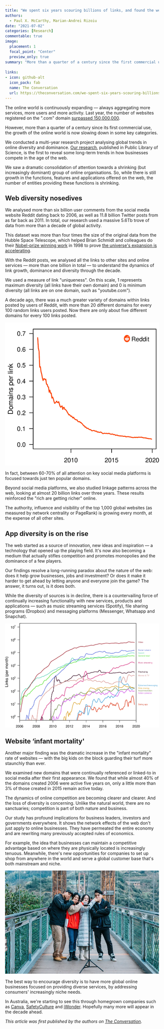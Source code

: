 ```yaml
---
title: "We spent six years scouring billions of links, and found the web is both expanding and shrinking "
authors:
  - Paul X. McCarthy, Marian-Andrei Rizoiu
date: "2021-07-02"
categories: [Research]
commentable: true
image:
  placement: 1
  focal_point: "Center"
  preview_only: true
summary: "More than a quarter of a century since the first commercial use of the online world, its growth is now slowing down in some key categories."

links:
- icon: github-alt
  icon_pack: fab
  name: The Conversation
  url: https://theconversation.com/we-spent-six-years-scouring-billions-of-links-and-found-the-web-is-both-expanding-and-shrinking-159215
---
```


The online world is continuously expanding — always aggregating more services, more users and more activity. Last year, the number of websites registered on the ".com" domain [surpassed 150,000,000](https://www.verisign.com/en_US/channel-resources/domain-registry-products/zone-file/index.xhtml).

However, more than a quarter of a century since its first commercial use, the growth of the online world is now slowing down in some key categories.

We conducted a multi-year research project analysing global trends in online diversity and dominance. [Our research](https://journals.plos.org/plosone/article?id=10.1371/journal.pone.0249993), published in Public Library of Science, is the first to reveal some long-term trends in how businesses compete in the age of the web.

We saw a dramatic consolidation of attention towards a shrinking (but increasingly dominant) group of online organisations. So, while there is still growth in the functions, features and applications offered on the web, the number of entities providing these functions is shrinking. 

## Web diversity nosedives

We analysed more than six billion user comments from the social media website Reddit dating back to 2006, as well as 11.8 billion Twitter posts from as far back as 2011. In total, our research used a massive 5.6Tb trove of data from more than a decade of global activity.

This dataset was more than four times the size of the original data from the Hubble Space Telescope, which helped Brian Schmidt and colleagues do their [Nobel-prize winning work](https://theconversation.com/nobel-prize-win-tells-us-the-universe-is-accelerating-what-does-that-mean-3753) in 1998 to prove [the universe's expansion is accelerating](https://iopscience.iop.org/article/10.1086/300499/meta).

With the Reddit posts, we analysed all the links to other sites and online services — more than one billion in total — to understand the dynamics of link growth, dominance and diversity through the decade.

We used a measure of link "uniqueness". On this scale, 1 represents maximum diversity (all links have their own domain) and 0 is minimum diversity (all links are on one domain, such as "youtube.com").

A decade ago, there was a much greater variety of domains within links posted by users of Reddit, with more than 20 different domains for every 100 random links users posted. Now there are only about five different domains for every 100 links posted.

![Our Reddit analysis showed the pool of top-performing sources online is shrinking.](featured.png)

In fact, between 60-70% of all attention on key social media platforms is focused towards just ten popular domains.

Beyond social media platforms, we also studied linkage patterns across the web, looking at almost 20 billion links over three years. These results reinforced the "rich are getting richer" online.

The authority, influence and visibility of the top 1,000 global websites (as measured by network centrality or PageRank) is growing every month, at the expense of all other sites.

## App diversity is on the rise

The web started as a source of innovation, new ideas and inspiration — a technology that opened up the playing field. It's now also becoming a medium that actually stifles competition and promotes monopolies and the dominance of a few players.

Our findings resolve a long-running paradox about the nature of the web: does it help grow businesses, jobs and investment? Or does it make it harder to get ahead by letting anyone and everyone join the game? The answer, it turns out, is it does both.

While the diversity of sources is in decline, there is a countervailing force of continually increasing functionality with new services, products and applications — such as music streaming services (Spotify), file sharing programs (Dropbox) and messaging platforms (Messenger, Whatsapp and Snapchat). 

![Functional diversity grows continuously online.](fig2.png)

## Website ‘infant mortality'

Another major finding was the dramatic increase in the "infant mortality" rate of websites — with the big kids on the block guarding their turf more staunchly than ever.

We examined new domains that were continually referenced or linked-to in social media after their first appearance. We found that while almost 40% of the domains created 2006 were active five years on, only a little more than 3% of those created in 2015 remain active today.

The dynamics of online competition are becoming clearer and clearer. And the loss of diversity is concerning. Unlike the natural world, there are no sanctuaries; competition is part of both nature and business.

Our study has profound implications for business leaders, investors and governments everywhere. It shows the network effects of the web don't just apply to online businesses. They have permeated the entire economy and are rewriting many previously accepted rules of economics.

For example, the idea that businesses can maintain a competitive advantage based on where they are physically located is increasingly tenuous. Meanwhile, there's new opportunities for companies to set up shop from anywhere in the world and serve a global customer base that's both mainstream and niche.

![Functional diversity grows continuously online.](fig3.png)

The best way to encourage diversity is to have more global online businesses focused on providing diverse services, by addressing consumers' increasingly niche needs.

In Australia, we're starting to see this through homegrown companies such as [Canva](https://www.canva.com/), [SafetyCulture](https://safetyculture.com/) and [iWonder](https://iwonder.com/). Hopefully many more will appear in the decade ahead.

_This article was first published by the authors on [The Conversation](https://theconversation.com/we-spent-six-years-scouring-billions-of-links-and-found-the-web-is-both-expanding-and-shrinking-159215)._
